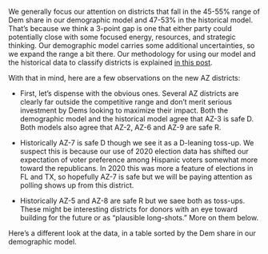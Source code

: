 We generally focus our attention on districts that fall in the 45-55% range of Dem share
in our demographic model and 47-53% in the historical model.
That’s because we think a 3-point gap is one
that either party could potentially close with some focused energy,
resources, and strategic thinking. Our demographic model carries some
additional uncertainties, so we expand the range a bit there.  Our methodology for
using our model and the historical data to classify districts is explained
[in this post][BRMethodology].

[BRMethodology]: https://blueripplepolitics.org/blog/high-yield-donation-opportunities

With that in mind,  here are a few observations on the new AZ districts:

- First, let’s dispense with the obvious ones. Several AZ districts are clearly
  far outside the competitive range and don’t merit serious investment by Dems
  looking to maximize their impact. Both the demographic model and the historical
  model agree that AZ-3 is safe D.
  Both models also agree that AZ-2, AZ-6 and AZ-9 are safe R.

- Historically AZ-7 is safe D though we see it as a D-leaning toss-up. We suspect this
  is because our use of 2020 election data has shifted our expectation of voter preference
  among Hispanic voters somewhat more toward the republicans. In 2020 this was more a feature
  of elections in FL and TX, so hopefully AZ-7 is safe but we will be paying attention as
  polling shows up from this district.

- Historically AZ-5 and AZ-8 are safe R but we saee both as toss-ups. These might be interesting
  districts for donors with an eye toward building for the future or as “plausible long-shots.”
  More on them below.

Here’s a different look at the data, in a table sorted by the Dem share in our demographic model.
